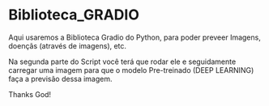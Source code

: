 # Biblioteca_GRADIO
Aqui usaremos a Biblioteca Gradio do Python, para poder preveer Imagens, doençãs (através de imagens), etc. 


Na segunda parte do Script você terá que rodar ele e seguidamente carregar uma imagem para que o modelo Pre-treinado (DEEP LEARNING) faça a previsão dessa imagem.



Thanks God!
